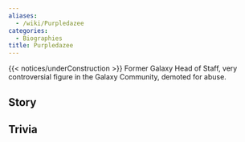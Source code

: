 ```yaml
---
aliases:
  - /wiki/Purpledazee
categories:
  - Biographies
title: Purpledazee
---
```


{{< notices/underConstruction >}} Former Galaxy Head of Staff, very controversial figure in the Galaxy Community, demoted for abuse.

## Story

## Trivia
